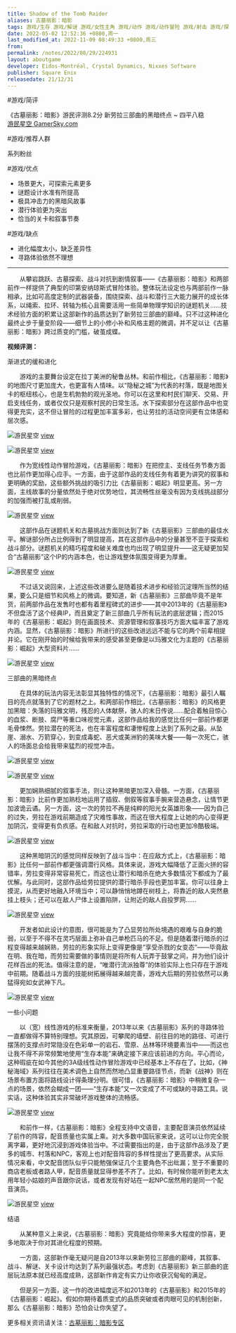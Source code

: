 ```yaml
---
title: Shadow of the Tomb Raider
aliases: 古墓丽影：暗影
tags: 游戏/生存 游戏/解谜 游戏/女性主角 游戏/动作 游戏/动作冒险 游戏/射击 游戏/探索 游戏/单人 游戏/冒险 游戏/黑暗 
date: 2022-05-02 12:52:36 +0800,周一
last_modified_at: 2022-11-09 08:49:33 +0800,周三
from: 
permalink: /notes/2022/08/29/224931
layout: aboutgame 
developer: Eidos-Montréal, Crystal Dynamics, Nixxes Software
publisher: Square Enix
releasedate: 21/12/31
---
```


#游戏/简评

《古墓丽影：暗影》游民评测8.2分 新劳拉三部曲的黑暗终点 ~ 四平八稳  
[游民星空 GamerSky.com](https://www.gamersky.com/review/201809/1100431.shtml)

#游戏/推荐人群

系列粉丝

#游戏/优点

- 场景更大，可探索元素更多
- 谜题设计水准有所提高
- 极具冲击力的黑暗风故事
- 潜行体验更为突出
- 恰当的关卡和叙事节奏

#游戏/缺点

- 进化幅度太小，缺乏差异性
- 寻路体验依然不理想

---

　　从攀岩跳跃、古墓探索、战斗对抗到剧情叙事——《古墓丽影：暗影》和两部前作一样提供了典型的印第安纳琼斯式冒险体验。整体玩法设定也与两部前作一脉相承，比如可高度定制的武器装备，围绕探索、战斗和潜行三大能力展开的成长体系，以绳索、拉环、转轴为核心且需要活用一些简单物理学知识的谜题机关……技术经验方面的积累让这部新作的品质达到了新劳拉三部曲的巅峰。只不过这种进化最终止步于量变阶段——细节上的小修小补和风格主题的微调，并不足以让《古墓丽影：暗影》跨过质变的门槛，破茧成蝶。

**视频评测：**

渐进式的缓和进化

　　游戏的主要舞台设定在拉丁美洲的秘鲁丛林。和前作相比，《古墓丽影：暗影》的地图尺寸更加庞大，也更富有人情味。以“隐秘之城”为代表的村落，既是地图关卡的枢纽核心，也是生机勃勃的观光圣地。你可以在这里和村民们聊天、交易、开启支线任务，或者仅仅只是观察村民的日常生活。水下探索部分在这部作品中也变得更充实，这不但让冒险的过程更加丰富多彩，也让劳拉的活动空间更有立体感和层次感。

![游民星空](http://img1.gamersky.com/image2018/09/20180915_zcq_252_1/gamersky_01small_02_2018915144045C.jpg) [view](http://www.gamersky.com/showimage/id_gamersky.shtml?http://img1.gamersky.com/image2018/09/20180915_zcq_252_1/gamersky_01origin_01_20189151440163.jpg)

![游民星空](http://img1.gamersky.com/image2018/09/20180915_zcq_252_1/gamersky_02small_04_20189151440921.jpg) [view](http://www.gamersky.com/showimage/id_gamersky.shtml?http://img1.gamersky.com/image2018/09/20180915_zcq_252_1/gamersky_02origin_03_2018915144070A.jpg)

　　作为宽线性动作冒险游戏，《古墓丽影：暗影》在把控主、支线任务节奏方面也比前作更加得心应手。一方面，由于这部作品的支线任务有着更为讲究的叙事和更明确的奖励，这些额外挑战的吸引力比《古墓丽影：崛起》明显更高。另一方面，主线故事的分量依然处于绝对优势地位，其流畅性丝毫没有因为支线挑战部分的加强而被打乱或削弱。

![游民星空](http://img1.gamersky.com/image2018/09/20180915_zcq_252_1/gamersky_03small_06_20189151440F27.jpg) [view](http://www.gamersky.com/showimage/id_gamersky.shtml?http://img1.gamersky.com/image2018/09/20180915_zcq_252_1/gamersky_03origin_05_20189151440D50.jpg)

　　这部作品在谜题机关和古墓挑战方面则达到了新《古墓丽影》三部曲的最佳水平。解谜部分所占比例得到了明显提高，其在这部作品中的分量甚至不亚于探索和战斗部分。谜题机关的精巧程度和破关难度也均出现了明显提升——这无疑更加契合“古墓丽影”这个IP的内涵本色，也让游戏整体氛围变得更为厚重。

![游民星空](http://img1.gamersky.com/image2018/09/20180915_zcq_252_1/gamersky_04small_08_201891514407E8.jpg) [view](http://www.gamersky.com/showimage/id_gamersky.shtml?http://img1.gamersky.com/image2018/09/20180915_zcq_252_1/gamersky_04origin_07_201891514403D3.jpg)

　　不过话又说回来，上述这些改进要么是随着技术进步和经验沉淀理所当然的结果，要么只是细节和风格上的微调。要知道，新《古墓丽影》三部曲毕竟不是年货，前两部作品在发售时也都有着里程碑式的进步——其中2013年的《古墓丽影》不但盘活了这个经典IP，而且奠定了新三部曲几乎所有玩法的底层逻辑；而2015年的《古墓丽影：崛起》则在画面技术、资源管理和叙事技巧方面大幅丰富了游戏内涵。显然，《古墓丽影：暗影》所进行的这些改进远远不能与它的两个前辈相提并论。它在刚开始的时候给我带来的感受甚至更像是以玛雅文化为主题的《古墓丽影：崛起》大型资料片……

![游民星空](http://img1.gamersky.com/image2018/09/20180915_zcq_252_1/gamersky_05small_10_20189151440CCE.jpg) [view](http://www.gamersky.com/showimage/id_gamersky.shtml?http://img1.gamersky.com/image2018/09/20180915_zcq_252_1/gamersky_05origin_09_2018915144098A.jpg)

三部曲的黑暗终点

　　在具体的玩法内容无法彰显其独特性的情况下，《古墓丽影：暗影》最引人瞩目的亮点就落到了它的题材之上。和两部前作相比，《古墓丽影：暗影》的风格更加黑暗：失落的玛雅文明，残忍的人体献祭，骇人的末日传说……配合着触目惊心的血浆、断肢、腐尸等重口味视觉元素，这部作品给我的感觉比任何一部前作都更毛骨悚然。劳拉潜在的死法，也在丰富程度和凄惨程度上达到了系列之最。从坠崖、溺水、万箭穿心，到变成毒蛇、恶犬或美洲豹的美味大餐——每一次死亡，骇人的场面总会给我带来猛烈的视觉冲击。

![游民星空](http://img1.gamersky.com/image2018/09/20180915_zcq_252_1/gamersky_06small_12_20189151440456.jpg) [view](http://www.gamersky.com/showimage/id_gamersky.shtml?http://img1.gamersky.com/image2018/09/20180915_zcq_252_1/gamersky_06origin_11_20189151440112.jpg)

![游民星空](http://img1.gamersky.com/image2018/09/20180915_zcq_252_1/gamersky_07small_14_20189151440ADE.jpg) [view](http://www.gamersky.com/showimage/id_gamersky.shtml?http://img1.gamersky.com/image2018/09/20180915_zcq_252_1/gamersky_07origin_13_2018915144079A.jpg)

　　更加娴熟细腻的叙事手法，则让这种黑暗更加深入骨髓。一方面，《古墓丽影：暗影》比前作更加熟稔地运用了插叙、倒叙等叙事手腕来营造悬念，让情节更加波诡云谲。另一方面，这一次的劳拉不再是纯粹的阳光女英雄形象——因为自己的过失，劳拉在游戏前期造成了灾难性事故，而这在很大程度上让她的内心变得更加阴沉，变得更有负疚感。在和敌人对抗时，劳拉采取的行动也更加冷酷极端。

![游民星空](http://img1.gamersky.com/image2018/09/20180915_zcq_252_1/gamersky_08small_16_20189151440266.jpg) [view](http://www.gamersky.com/showimage/id_gamersky.shtml?http://img1.gamersky.com/image2018/09/20180915_zcq_252_1/gamersky_08origin_15_20189151440E22.jpg)

　　这种黑暗阴沉的感觉同样反映到了战斗当中：在应敌方式上，《古墓丽影：暗影》比任何一部前作都更强调潜行风格。具体来说，游戏大幅降低了正面火拼的容错率，劳拉变得非常容易死亡，而这也让潜行和暗杀在绝大多数情况下都成为了最优解。与此同时，这部作品给劳拉提供的潜行暗杀手段也更加丰富。你可以往身上摸泥，从而更好地融入环境当中；可以静悄悄地蹲在树枝上，将靠近的敌人突然悬挂上枝头；还可以在敌人尸体上设置陷阱，让附近的敌人自投罗网……

![游民星空](http://img1.gamersky.com/image2018/09/20180915_zcq_252_1/gamersky_09small_18_201891514408EE.jpg) [view](http://www.gamersky.com/showimage/id_gamersky.shtml?http://img1.gamersky.com/image2018/09/20180915_zcq_252_1/gamersky_09origin_17_201891514405AA.jpg)

　　开发者如此设计的意图，很可能是为了凸显劳拉所处境遇的艰难与自身的脆弱，以至于不得不在灵巧层面上弥补自己单枪匹马的不足。但是随着潜行暗杀的过程变得越来越娴熟，劳拉的形象实际上变得更像是“享受杀戮的女变态”——毕竟敌在明、我在暗，而劳拉需要做的事情则是将所有人玩弄于鼓掌之间，并为他们设计花样百出的死法。值得注意的是，“唯潜行流派独尊”的体验实际上也只存在于游戏中前期。随着战斗方面的技能树拓展得越来越完善，游戏大后期的劳拉依然可以勇猛得宛如女武神下凡。

![游民星空](http://img1.gamersky.com/image2018/09/20180915_zcq_252_1/gamersky_10small_20_20189151440F76.jpg) [view](http://www.gamersky.com/showimage/id_gamersky.shtml?http://img1.gamersky.com/image2018/09/20180915_zcq_252_1/gamersky_10origin_19_20189151440C32.jpg)

一些小问题

　　以（宽）线性游戏的标准来衡量，2013年以来《古墓丽影》系列的寻路体验一直都做得不算特别理想。究其原因，可攀爬的墙壁、前往目的地的路径、可进行摆荡的支撑点时常隐没在色彩单一的岩石、雪原、丛林等环境要素当中——而这也让我不得不非常频繁地使用“生存本能”来确定接下来应该前进的方向。平心而论，这种瑕疵在如今其他的3A级线性动作冒险游戏中已经基本上不存在了。比如，《神秘海域》系列往往在美术调色上自然而然地凸显重要路径节点，而新《战神》则在场景布置方面将路线设计得条理分明。很可惜，《古墓丽影：暗影》中稍微复杂一点的场景，依然会糊成一团——“生存本能”又一次变成了不可或缺的寻路工具。说实话，这种体验其实非常破坏游戏整体的流畅感。

![游民星空](http://img1.gamersky.com/image2018/09/20180915_zcq_252_1/gamersky_11small_22_201891514406FE.jpg) [view](http://www.gamersky.com/showimage/id_gamersky.shtml?http://img1.gamersky.com/image2018/09/20180915_zcq_252_1/gamersky_11origin_21_201891514403BA.jpg)

　　和前作一样，《古墓丽影：暗影》全程支持中文语音，主要配音演员依然延续了前作的阵容，配音质量也实属上乘。对大多数中国玩家来说，这可以让你完全脱离字幕，更好地沉浸到游戏体验当中。不过需要指出的是，由于这部作品涉及了更多的城市、村落和NPC，客观上也对配音阵容的多样性提出了更高要求。从实际情况来看，中文配音团队似乎只能勉强保证几个主要角色不出纰漏；至于不重要的商店老板或者路人甲，配音质量就显得参差不齐了。比如，有时候你能听到老太太用年轻小姑娘的声音跟你说话，或者发现有好站在一起NPC居然用的是同一个配音演员。

![游民星空](http://img1.gamersky.com/image2018/09/20180915_zcq_252_1/gamersky_12small_24_20189151440D86.jpg) [view](http://www.gamersky.com/showimage/id_gamersky.shtml?http://img1.gamersky.com/image2018/09/20180915_zcq_252_1/gamersky_12origin_23_20189151440A42.jpg)

结语

　　从某种意义上来说，《古墓丽影：暗影》究竟能给你带来多大程度的惊喜，更多地取决于你对其进化程度的预期。

　　一方面，这部新作毫无疑问是自2013年以来新劳拉三部曲的巅峰，其叙事、战斗、解谜、关卡设计均达到了系列最强状态。考虑到《古墓丽影》新三部曲的底层玩法原本就已经高度成熟，这部新作肯定有实力让你收获沉甸甸的满足。

　　但是另一方面，这一作的改进幅度远不如2013年的《古墓丽影》和2015年的《古墓丽影：崛起》。假如你期待着质变式的品质突破或者肉眼可见的机制创新，那么《古墓丽影：暗影》恐怕会让你失望了。

更多相关资讯请关注：[古墓丽影：暗影专区](https://www.gamersky.com/z/shadowoftombraider/)
